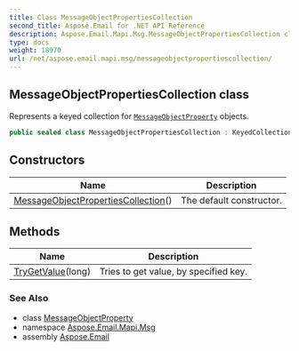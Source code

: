 ```yaml
---
title: Class MessageObjectPropertiesCollection
second_title: Aspose.Email for .NET API Reference
description: Aspose.Email.Mapi.Msg.MessageObjectPropertiesCollection class. Represents a keyed collection for MessageObjectProperty objects
type: docs
weight: 18970
url: /net/aspose.email.mapi.msg/messageobjectpropertiescollection/
---
```

## MessageObjectPropertiesCollection class

Represents a keyed collection for [`MessageObjectProperty`](../messageobjectproperty/) objects.

```csharp
public sealed class MessageObjectPropertiesCollection : KeyedCollection<long, MessageObjectProperty>
```

## Constructors

| Name | Description |
| --- | --- |
| [MessageObjectPropertiesCollection](messageobjectpropertiescollection/)() | The default constructor. |

## Methods

| Name | Description |
| --- | --- |
| [TryGetValue](../../aspose.email.mapi.msg/messageobjectpropertiescollection/trygetvalue/)(long) | Tries to get value, by specified key. |

### See Also

* class [MessageObjectProperty](../messageobjectproperty/)
* namespace [Aspose.Email.Mapi.Msg](../../aspose.email.mapi.msg/)
* assembly [Aspose.Email](../../)


